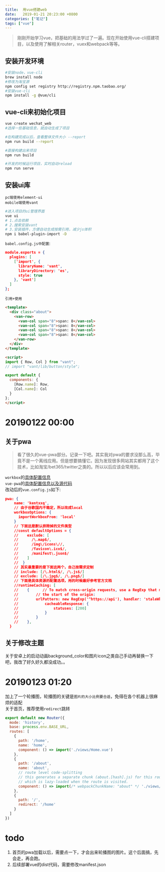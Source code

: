 ```yaml
---
title:  用vue搭建web
date:   2019-01-21 20:23:00 +0800
categories: ["笔记"]
tags: ["vue"]
---
```



> 刚刚开始学习vue，把基础的用法学过了一遍。现在开始使用vue-cli搭建项目，以及使用了解相关router，vuex和webpack等等。

安装开发环境
---
```bash
#安装node，vue-cli
brew install node 
#修改为淘宝源
npm config set registry http://registry.npm.taobao.org/
#安装vue-cli
npm install -g @vue/cli
```

vue-cli来初始化项目
---

```bash
vue create wechat_web
#选择一些基础信息，就自动生成了项目

#在构建完成以后，查看整体文件大小 --report
npm run build --report

#直接构建出来项目
npm run build

#开发的时候运行项目，实时自动reload
npm run serve
```

安装ui库
---
`pc端使用element-ui`     
`mobile端使用vant`      
```bash
#进入项目的ui管理界面
vue ui
# 1.点击依赖
# 2.搜索安装vant
# 3.安装插件，方便自动生成按需引用，减少js体积
npm i babel-plugin-import -D
```
`babel.config.js中配置`:
```json
module.exports = {
  plugins: [
    ['import', {
      libraryName: 'vant',
      libraryDirectory: 'es',
      style: true
    }, 'vant']
  ]
};
```
`引用+使用`
```html
<template>
  <div class="about">
    <van-row>
      <van-col span="8">span: 8</van-col>
      <van-col span="8">span: 8</van-col>
      <van-col span="8">span: 8</van-col>
      <van-col span="8">span: 8</van-col>
    </van-row>
  </div>
</template>

<script>
import { Row, Col } from "vant";
// import "vant/lib/button/style";

export default {
  components: {
    [Row.name]: Row,
    [Col.name]: Col
  }
};
</script>
```

20190122 00:00
===

关于pwa
---
> 看了很久的vue-pwa部分。记录一下吧。其实我对pwa的要求没那么高，毕竟不是一个离线应用。但是想要搞懂它。因为发现很多网站其实都用了这个技术，比如淘宝/bet365/twitter之类的。所以以后应该会常用到。

`workbox`的[具体配置信息](https://developers.google.com/web/tools/workbox/modules/workbox-webpack-plugin)    
`vue-pwa`的[具体配置信息以及源代码](https://github.com/vuejs/vue-cli/blob/dev/packages/%40vue/cli-plugin-pwa/README.md)      
改动后的`vue.config.js`如下:
```json
pwa: {
    name: 'kentxxq',
    // 由于谷歌国内不稳定，所以改成local
    workboxOptions: {
      importWorkboxFrom: 'local'
    }
    // 下面这是默认排除掉的文件类型
    //const defaultOptions = {
    //    exclude: [
    //      /\.map$/,
    //      /img\/icons\//,
    //      /favicon\.ico$/,
    //      /manifest\.json$/
    //    ]
    //  }
    // 其实最重要的是下面这两个，自己按需求定制
    // include: [/\.html$/, /\.js$/]
    // exclude: [/\.jpg$/, /\.png$/]
    // 下面是具体资源的配置选项，用的时候最好参考官方文档
    //runtimeCaching: [
    //    {      // To match cross-origin requests, use a RegExp that matches
    //        // the start of the origin:
    //        urlPattern: new RegExp('^https://api'), handler: 'staleWhileRevalidate', options: {   //     // Configure which responses are considered cacheable.
    //            cacheableResponse: {
    //                statuses: [200]
    //            }
    //        }
    //    },
  }
```
关于修改主题
---
关于安卓上的启动动画background_color和图片icon之类自己手动再替换一下吧，我改了好久好久都没成功。。

20190123 01:20
===
加上了一个轮播图，轮播图的关键是`图片的大小比例要合适`，免得在各个机器上很麻烦的适配   
关于首页，推荐使用`redirect`跳转
```javascript
export default new Router({
  mode: 'history',
  base: process.env.BASE_URL,
  routes: [
    {
      path: '/home',
      name: 'home',
      component: () => import('./views/Home.vue')
    },
    {
      path: '/about',
      name: 'about',
      // route level code-splitting
      // this generates a separate chunk (about.[hash].js) for this route
      // which is lazy-loaded when the route is visited.
      component: () => import(/* webpackChunkName: "about" */ './views/About.vue')
    },
    {
      path: '/',
      redirect: '/home'
    }
  ]
})

```


todo
===
1. 首页的pwa加载以后，需要点一下，才会出来轮播图的图片。这个后面搞，先会走，再会跑。
2. 后续部署vue的dist代码，需要修改manifest.json
